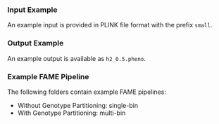### Input Example
An example input is provided in PLINK file format with the prefix `small`.

### Output Example
An example output is available as `h2_0.5.pheno`.

### Example FAME Pipeline
The following folders contain example FAME pipelines:

- Without Genotype Partitioning: single-bin
- With Genotype Partitioning: multi-bin
